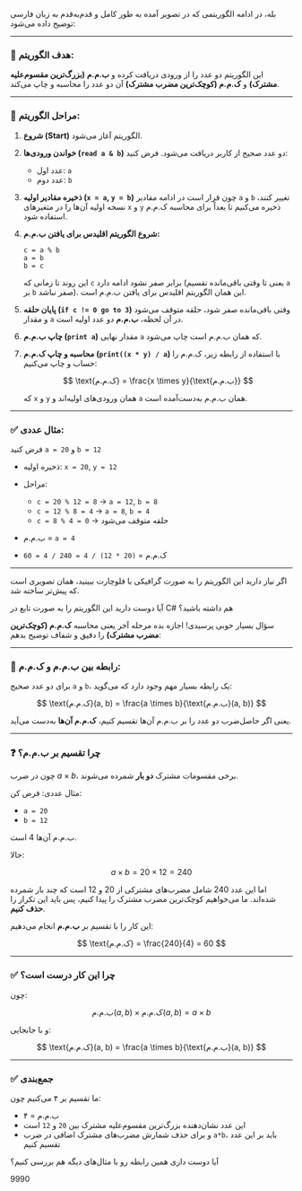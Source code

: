 بله، در ادامه الگوریتمی که در تصویر آمده به طور کامل و قدم‌به‌قدم به زبان فارسی توضیح داده می‌شود:

---

### 📌 هدف الگوریتم:

این الگوریتم دو عدد را از ورودی دریافت کرده و **ب.م.م (بزرگ‌ترین مقسوم‌علیه مشترک)** و **ک.م.م (کوچک‌ترین مضرب مشترک)** آن دو عدد را محاسبه و چاپ می‌کند.

---

### 🔢 مراحل الگوریتم:

1. **شروع (Start)**
   الگوریتم آغاز می‌شود.

2. **خواندن ورودی‌ها (`read a & b`)**
   دو عدد صحیح از کاربر دریافت می‌شود. فرض کنید:

   * عدد اول: `a`
   * عدد دوم: `b`

3. **ذخیره مقادیر اولیه (`x = a`, `y = b`)**
   چون قرار است در ادامه مقادیر `a` و `b` تغییر کنند، نسخه اولیه آن‌ها را در متغیرهای `x` و `y` ذخیره می‌کنیم تا بعداً برای محاسبه ک.م.م استفاده شود.

4. **شروع الگوریتم اقلیدس برای یافتن ب.م.م:**

   ```plaintext
   c = a % b
   a = b
   b = c
   ```

   این روند تا زمانی که `c` برابر صفر نشود ادامه دارد (یعنی تا وقتی باقی‌مانده تقسیم `a` بر `b` صفر نباشد). این همان الگوریتم اقلیدس برای یافتن ب.م.م است.

5. **پایان حلقه (`if c != 0 go to 3`)**
   وقتی باقی‌مانده صفر شود، حلقه متوقف می‌شود و مقدار `a` در آن لحظه، **ب.م.م** دو عدد اولیه است.

6. **چاپ ب.م.م (`print a`)**
   مقدار نهایی `a` که همان ب.م.م است چاپ می‌شود.

7. **محاسبه و چاپ ک.م.م (`print((x * y) / a`)**
   با استفاده از رابطه زیر، ک.م.م را حساب و چاپ می‌کنیم:

   $$
   \text{ک.م.م} = \frac{x \times y}{\text{ب.م.م}}
   $$

   که `x` و `y` همان ورودی‌های اولیه‌اند و `a` همان ب.م.م به‌دست‌آمده است.

---

### ✅ مثال عددی:

فرض کنید `a = 20` و `b = 12`

* ذخیره اولیه: `x = 20`, `y = 12`
* مراحل:

  * `c = 20 % 12 = 8` → `a = 12`, `b = 8`
  * `c = 12 % 8 = 4` → `a = 8`, `b = 4`
  * `c = 8 % 4 = 0` → حلقه متوقف می‌شود
* ب.م.م = `a = 4`
* ک.م.م = `(20 * 12) / 4 = 240 / 4 = 60`

---

اگر نیاز دارید این الگوریتم را به صورت گرافیکی با فلوچارت ببینید، همان تصویری است که پیش‌تر ساخته شد.

آیا دوست دارید این الگوریتم را به صورت تابع در C# هم داشته باشید؟







سؤال بسیار خوبی پرسیدی! اجازه بده مرحله آخر یعنی محاسبه **ک.م.م (کوچک‌ترین مضرب مشترک)** را دقیق و شفاف توضیح بدهم:

---

### 🔄 رابطه بین ب.م.م و ک.م.م:

برای دو عدد صحیح `a` و `b`، یک رابطه بسیار مهم وجود دارد که می‌گوید:

$$
\text{ک.م.م}(a, b) = \frac{a \times b}{\text{ب.م.م}(a, b)}
$$

یعنی اگر حاصل‌ضرب دو عدد را بر ب.م.م آن‌ها تقسیم کنیم، **ک.م.م آن‌ها** به‌دست می‌آید.

---

### ❓ چرا تقسیم بر ب.م.م؟

چون در ضرب $a \times b$، برخی مقسومات مشترک **دو بار** شمرده می‌شوند.

مثال عددی:
فرض کن:

* `a = 20`
* `b = 12`

ب.م.م آن‌ها 4 است.

حالا:

$$
a \times b = 20 \times 12 = 240
$$

اما این عدد 240 شامل مضرب‌های مشترکی از 20 و 12 است که چند بار شمرده شده‌اند. ما می‌خواهیم کوچک‌ترین مضرب مشترک را پیدا کنیم، پس باید این تکرار را **حذف کنیم**.

این کار را با تقسیم بر **ب.م.م** انجام می‌دهیم:

$$
\text{ک.م.م} = \frac{240}{4} = 60
$$

---

### ✅ چرا این کار درست است؟

چون:

$$
\text{ب.م.م}(a, b) \times \text{ک.م.م}(a, b) = a \times b
$$

و با جابجایی:

$$
\text{ک.م.م}(a, b) = \frac{a \times b}{\text{ب.م.م}(a, b)}
$$

---

### ✅ جمع‌بندی

ما تقسیم بر ۴ می‌کنیم چون:

* ب.م.م = ۴
* این عدد نشان‌دهنده بزرگ‌ترین مقسوم‌علیه مشترک بین `20` و `12` است
* و برای حذف شمارش مضرب‌های مشترک اضافی در ضرب `a*b`، باید بر این عدد تقسیم کنیم

آیا دوست داری همین رابطه رو با مثال‌های دیگه هم بررسی کنیم؟


9990
